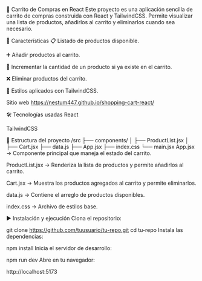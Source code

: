 🛒 Carrito de Compras en React
Este proyecto es una aplicación sencilla de carrito de compras construida con React y TailwindCSS.
Permite visualizar una lista de productos, añadirlos al carrito y eliminarlos cuando sea necesario.

🚀 Características
📋 Listado de productos disponible.

➕ Añadir productos al carrito.

🔢 Incrementar la cantidad de un producto si ya existe en el carrito.

❌ Eliminar productos del carrito.

🎨 Estilos aplicados con TailwindCSS.

Sitio web
https://nestum447.github.io/shopping-cart-react/

🛠️ Tecnologías usadas
React

TailwindCSS

📂 Estructura del proyecto
/src
 ├── components/
 │    ├── ProductList.jsx
 │    ├── Cart.jsx
 ├── data.js
 ├── App.jsx
 ├── index.css
 └── main.jsx
App.jsx → Componente principal que maneja el estado del carrito.

ProductList.jsx → Renderiza la lista de productos y permite añadirlos al carrito.

Cart.jsx → Muestra los productos agregados al carrito y permite eliminarlos.

data.js → Contiene el arreglo de productos disponibles.

index.css → Archivo de estilos base.

▶️ Instalación y ejecución
Clona el repositorio:

git clone https://github.com/tuusuario/tu-repo.git
cd tu-repo
Instala las dependencias:

npm install
Inicia el servidor de desarrollo:

npm run dev
Abre en tu navegador:

http://localhost:5173
